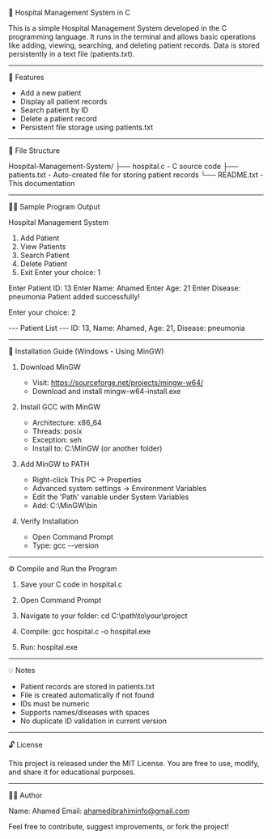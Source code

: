 🏥 Hospital Management System in C

This is a simple Hospital Management System developed in the C programming language.
It runs in the terminal and allows basic operations like adding, viewing, searching, 
and deleting patient records. Data is stored persistently in a text file (patients.txt).

------------------------------------------------------------
📌 Features

- Add a new patient
- Display all patient records
- Search patient by ID
- Delete a patient record
- Persistent file storage using patients.txt

------------------------------------------------------------
📁 File Structure

Hospital-Management-System/
├── hospital.c        - C source code
├── patients.txt      - Auto-created file for storing patient records
└── README.txt        - This documentation

------------------------------------------------------------
🧑‍💻 Sample Program Output

Hospital Management System
1. Add Patient
2. View Patients
3. Search Patient
4. Delete Patient
5. Exit
Enter your choice: 1

Enter Patient ID: 13
Enter Name: Ahamed
Enter Age: 21
Enter Disease: pneumonia
Patient added successfully!

Enter your choice: 2

--- Patient List ---
ID: 13, Name: Ahamed, Age: 21, Disease: pneumonia

------------------------------------------------------------
🧰 Installation Guide (Windows - Using MinGW)

1. Download MinGW
   - Visit: https://sourceforge.net/projects/mingw-w64/
   - Download and install mingw-w64-install.exe

2. Install GCC with MinGW
   - Architecture: x86_64
   - Threads: posix
   - Exception: seh
   - Install to: C:\MinGW (or another folder)

3. Add MinGW to PATH
   - Right-click This PC → Properties
   - Advanced system settings → Environment Variables
   - Edit the 'Path' variable under System Variables
   - Add: C:\MinGW\bin

4. Verify Installation
   - Open Command Prompt
   - Type: gcc --version

------------------------------------------------------------
⚙️ Compile and Run the Program

1. Save your C code in hospital.c
2. Open Command Prompt
3. Navigate to your folder:
   cd C:\path\to\your\project

4. Compile:
   gcc hospital.c -o hospital.exe

5. Run:
   hospital.exe

------------------------------------------------------------
💡 Notes

- Patient records are stored in patients.txt
- File is created automatically if not found
- IDs must be numeric
- Supports names/diseases with spaces
- No duplicate ID validation in current version

------------------------------------------------------------
🔓 License

This project is released under the MIT License.
You are free to use, modify, and share it for educational purposes.

------------------------------------------------------------
🙋‍♂️ Author

Name: Ahamed
Email: ahamedibrahiminfo@gmail.com

Feel free to contribute, suggest improvements, or fork the project!
